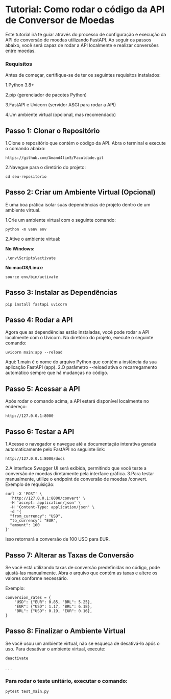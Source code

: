 # Tutorial: Como rodar o código da API de Conversor de Moedas

Este tutorial irá te guiar através do processo de configuração e execução da API de conversão de moedas utilizando FastAPI. Ao seguir os passos abaixo, você será capaz de rodar a API localmente e realizar conversões entre moedas.

### Requisitos
Antes de começar, certifique-se de ter os seguintes requisitos instalados:

1.Python 3.8+

2.pip (gerenciador de pacotes Python)

3.FastAPI e Uvicorn (servidor ASGI para rodar a API)

4.Um ambiente virtual (opcional, mas recomendado)

## Passo 1: Clonar o Repositório
1.Clone o repositório que contém o código da API. Abra o terminal e execute o comando abaixo:

~~~~shell
https://github.com/Amand4lin5/Faculdade.git
~~~~

2.Navegue para o diretório do projeto:
~~~~shell
cd seu-repositorio
~~~~


## Passo 2: Criar um Ambiente Virtual (Opcional)
É uma boa prática isolar suas dependências de projeto dentro de um ambiente virtual.

1.Crie um ambiente virtual com o seguinte comando:
~~~~shell
python -m venv env
~~~~

2.Ative o ambiente virtual:
  
  **No Windows:**
  ~~~~shell
  .\env\Scripts\activate
  ~~~~


  **No macOS/Linux:**
  ~~~~shell
  source env/bin/activate
  ~~~~

## Passo 3: Instalar as Dependências
~~~~shell
pip install fastapi uvicorn
~~~~


## Passo 4: Rodar a API
Agora que as dependências estão instaladas, você pode rodar a API localmente com o Uvicorn. No diretório do projeto, execute o seguinte comando:
~~~~shell
uvicorn main:app --reload
~~~~
Aqui:
  1.main é o nome do arquivo Python que contém a instância da sua aplicação FastAPI (app).
  2.O parâmetro --reload ativa o recarregamento automático sempre que há mudanças no código.

  
## Passo 5: Acessar a API
Após rodar o comando acima, a API estará disponível localmente no endereço:
~~~~shell
http://127.0.0.1:8000
~~~~

## Passo 6: Testar a API
1.Acesse o navegador e navegue até a documentação interativa gerada automaticamente pelo FastAPI no seguinte link:
~~~~shell
http://127.0.0.1:8000/docs
~~~~

2.A interface Swagger UI será exibida, permitindo que você teste a conversão de moedas diretamente pela interface gráfica.
3.Para testar manualmente, utilize o endpoint de conversão de moedas /convert. Exemplo de requisição:

~~~~shell
curl -X 'POST' \
  'http://127.0.0.1:8000/convert' \
  -H 'accept: application/json' \
  -H 'Content-Type: application/json' \
  -d '{
  "from_currency": "USD",
  "to_currency": "EUR",
  "amount": 100
}'
~~~~


Isso retornará a conversão de 100 USD para EUR.

## Passo 7: Alterar as Taxas de Conversão
Se você está utilizando taxas de conversão predefinidas no código, pode ajustá-las manualmente. Abra o arquivo que contém as taxas e altere os valores conforme necessário.

Exemplo:

~~~~shell
conversion_rates = {
    "USD": {"EUR": 0.85, "BRL": 5.25},
    "EUR": {"USD": 1.17, "BRL": 6.18},
    "BRL": {"USD": 0.19, "EUR": 0.16},
}
~~~~


## Passo 8: Finalizar o Ambiente Virtual
Se você usou um ambiente virtual, não se esqueça de desativá-lo após o uso. Para desativar o ambiente virtual, execute:
~~~~shell
deactivate
~~~~

.
.
.

### Para rodar o teste unitário, executar o comando:
~~~~shell
pytest test_main.py
~~~~


